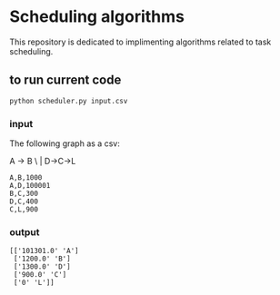 # Scheduling algorithms

This repository is dedicated to implimenting algorithms related to task
scheduling. 

## to run current code
```
python scheduler.py input.csv 
```

### input

The following graph as a csv:
 
A -> B
 \   |
  D->C->L

```
A,B,1000
A,D,100001
B,C,300
D,C,400
C,L,900
```

### output
```
[['101301.0' 'A']
 ['1200.0' 'B']
 ['1300.0' 'D']
 ['900.0' 'C']
 ['0' 'L']]
```

